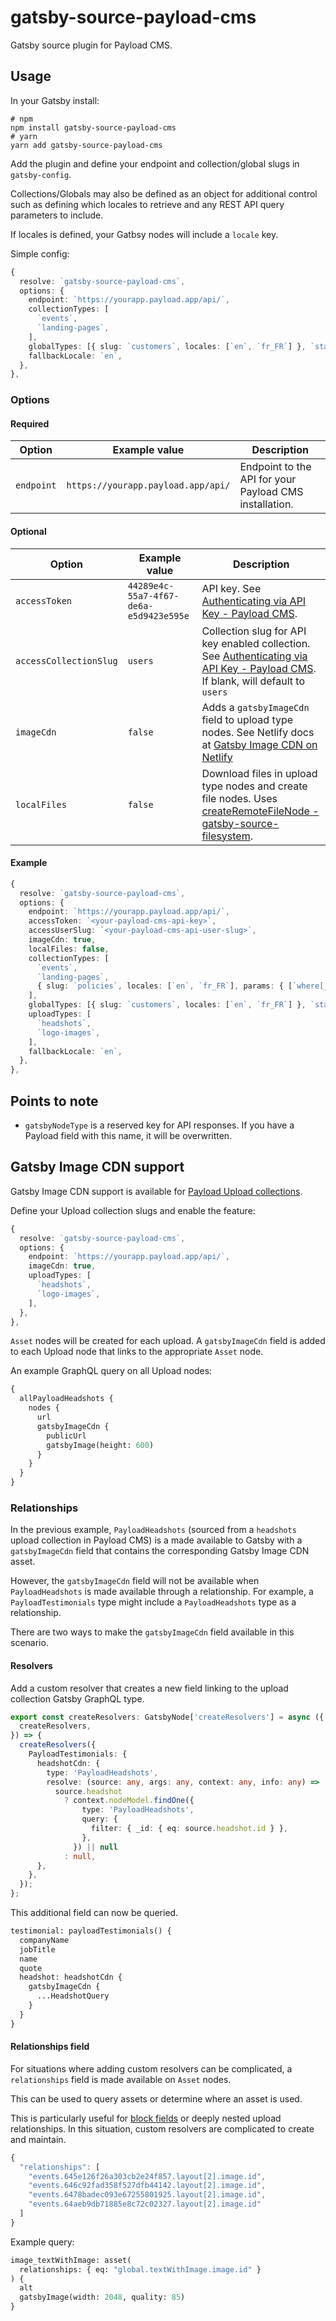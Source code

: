 # gatsby-source-payload-cms

Gatsby source plugin for Payload CMS.

## Usage

In your Gatsby install:

```
# npm
npm install gatsby-source-payload-cms
# yarn
yarn add gatsby-source-payload-cms
```

Add the plugin and define your endpoint and collection/global slugs in `gatsby-config`.

Collections/Globals may also be defined as an object for additional control such as defining which locales to retrieve and any REST API query parameters to include.

If locales is defined, your Gatbsy nodes will include a `locale` key.

Simple config:

```ts
{
  resolve: `gatsby-source-payload-cms`,
  options: {
    endpoint: `https://yourapp.payload.app/api/`,
    collectionTypes: [
      `events`,
      `landing-pages`,
    ],
    globalTypes: [{ slug: `customers`, locales: [`en`, `fr_FR`] }, `statistics`],
    fallbackLocale: `en`,
  },
},
```

### Options

#### Required

| Option | Example value | Description |
| - | - | - |
| `endpoint` | `https://yourapp.payload.app/api/` | Endpoint to the API for your Payload CMS installation. |

#### Optional

| Option | Example value | Description |
| - | - | - |
| `accessToken` | `44289e4c-55a7-4f67-de6a-e5d9423e595e` | API key. See [Authenticating via API Key - Payload CMS](https://payloadcms.com/docs/authentication/config#api-keys). |
| `accessCollectionSlug` | `users` | Collection slug for API key enabled collection. See [Authenticating via API Key - Payload CMS](https://payloadcms.com/docs/authentication/config#api-keys). If blank, will default to `users` |
| `imageCdn` | `false` | Adds a `gatsbyImageCdn` field to upload type nodes. See Netlify docs at [Gatsby Image CDN on Netlify](https://github.com/netlify/netlify-plugin-gatsby/blob/main/docs/image-cdn.md) |
| `localFiles` | `false` | Download files in upload type nodes and create file nodes. Uses [createRemoteFileNode - gatsby-source-filesystem](https://www.gatsbyjs.com/plugins/gatsby-source-filesystem/#createremotefilenode). |

#### Example

```ts
{
  resolve: `gatsby-source-payload-cms`,
  options: {
    endpoint: `https://yourapp.payload.app/api/`,
    accessToken: `<your-payload-cms-api-key>`,
    accessUserSlug: `<your-payload-cms-api-user-slug>`,
    imageCdn: true,
    localFiles: false,
    collectionTypes: [
      `events`,
      `landing-pages`,
      { slug: `policies`, locales: [`en`, `fr_FR`], params: { [`where[_status][equals]`]: `published` } },
    ],
    globalTypes: [{ slug: `customers`, locales: [`en`, `fr_FR`] }, `statistics`],
    uploadTypes: [
      `headshots`,
      `logo-images`,
    ],
    fallbackLocale: `en`,
  },
},
```

## Points to note

- `gatsbyNodeType` is a reserved key for API responses. If you have a Payload field with this name, it will be overwritten.

## Gatsby Image CDN support

Gatsby Image CDN support is available for [Payload Upload collections](https://payloadcms.com/docs/upload/overview).

Define your Upload collection slugs and enable the feature:

```ts
{
  resolve: `gatsby-source-payload-cms`,
  options: {
    endpoint: `https://yourapp.payload.app/api/`,
    imageCdn: true,
    uploadTypes: [
      `headshots`,
      `logo-images`,
    ],
  },
},
```

`Asset` nodes will be created for each upload. A `gatsbyImageCdn` field is added to each Upload node that links to the appropriate `Asset` node.

An example GraphQL query on all Upload nodes:

```graphql
{
  allPayloadHeadshots {
    nodes {
      url
      gatsbyImageCdn {
        publicUrl
        gatsbyImage(height: 600)
      }
    }
  }
}
```

### Relationships

In the previous example, `PayloadHeadshots` (sourced from a `headshots` upload collection in Payload CMS) is a made available to Gatsby with a `gatsbyImageCdn` field that contains the corresponding Gatsby Image CDN asset.

However, the `gatsbyImageCdn` field will not be available when `PayloadHeadshots` is made available through a relationship. For example, a `PayloadTestimonials` type might include a `PayloadHeadshots` type as a relationship.

There are two ways to make the `gatsbyImageCdn` field available in this scenario.

#### Resolvers

Add a custom resolver that creates a new field linking to the upload collection Gatsby GraphQL type.

```ts
export const createResolvers: GatsbyNode['createResolvers'] = async ({
  createResolvers,
}) => {
  createResolvers({
    PayloadTestimonials: {
      headshotCdn: {
        type: 'PayloadHeadshots',
        resolve: (source: any, args: any, context: any, info: any) =>
          source.headshot
            ? context.nodeModel.findOne({
                type: 'PayloadHeadshots',
                query: {
                  filter: { _id: { eq: source.headshot.id } },
                },
              }) || null
            : null,
      },
    },
  });
};
```

This additional field can now be queried.

```graphql
testimonial: payloadTestimonials() {
  companyName
  jobTitle
  name
  quote
  headshot: headshotCdn {
    gatsbyImageCdn {
      ...HeadshotQuery
    }
  }
}
```

#### Relationships field

For situations where adding custom resolvers can be complicated, a `relationships` field is made available on `Asset` nodes.

This can be used to query assets or determine where an asset is used.

This is particularly useful for [block fields](https://payloadcms.com/docs/fields/blocks) or deeply nested upload relationships. In this situation, custom resolvers are complicated to create and maintain.

```ts
{
  "relationships": [
    "events.645e126f26a303cb2e24f857.layout[2].image.id",
    "events.646c92fad358f527dfb44142.layout[2].image.id",
    "events.6478badec093e67255801925.layout[2].image.id",
    "events.64aeb9db71885e8c72c02327.layout[2].image.id"
  ]
}
```

Example query:

```graphql
image_textWithImage: asset(
  relationships: { eq: "global.textWithImage.image.id" }
) {
  alt
  gatsbyImage(width: 2048, quality: 85)
}
```
